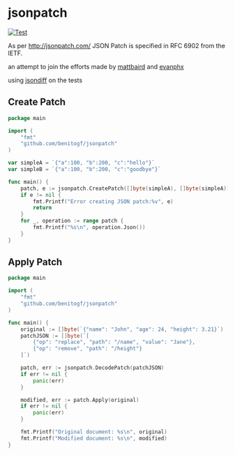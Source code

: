 # jsonpatch

[![Test](https://github.com/benitogf/jsonpatch/actions/workflows/tests.yml/badge.svg)](https://github.com/benitogf/jsonpatch/actions/workflows/tests.yml)

As per http://jsonpatch.com/ JSON Patch is specified in RFC 6902 from the IETF.

an attempt to join the efforts made by [mattbaird](https://github.com/mattbaird/jsonpatch) and [evanphx](https://github.com/evanphx/json-patch)

using [jsondiff](https://github.com/nsf/jsondiff) on the tests


## Create Patch

```go
package main

import (
	"fmt"
	"github.com/benitogf/jsonpatch"
)

var simpleA = `{"a":100, "b":200, "c":"hello"}`
var simpleB = `{"a":100, "b":200, "c":"goodbye"}`

func main() {
	patch, e := jsonpatch.CreatePatch([]byte(simpleA), []byte(simpleA))
	if e != nil {
		fmt.Printf("Error creating JSON patch:%v", e)
		return
	}
	for _, operation := range patch {
		fmt.Printf("%s\n", operation.Json())
	}
}
```


## Apply Patch

```go
package main

import (
	"fmt"
	"github.com/benitogf/jsonpatch"
)

func main() {
	original := []byte(`{"name": "John", "age": 24, "height": 3.21}`)
	patchJSON := []byte(`[
		{"op": "replace", "path": "/name", "value": "Jane"},
		{"op": "remove", "path": "/height"}
	]`)

	patch, err := jsonpatch.DecodePatch(patchJSON)
	if err != nil {
		panic(err)
	}

	modified, err := patch.Apply(original)
	if err != nil {
		panic(err)
	}

	fmt.Printf("Original document: %s\n", original)
	fmt.Printf("Modified document: %s\n", modified)
}
```
